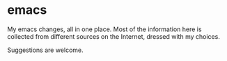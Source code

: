 emacs
=====

My emacs changes, all in one place. Most of the information here is collected from different sources on the Internet, dressed with my choices.

Suggestions are welcome.
